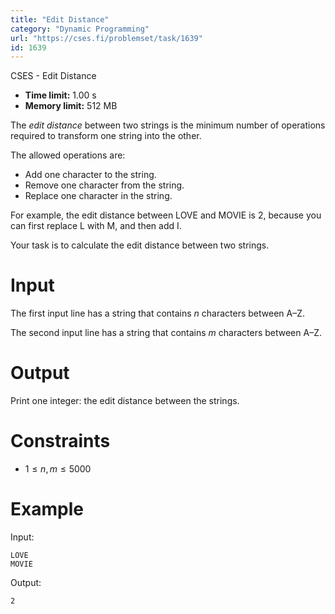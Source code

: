 ```yaml
---
title: "Edit Distance"
category: "Dynamic Programming"
url: "https://cses.fi/problemset/task/1639"
id: 1639
---
```


CSES - Edit Distance

  * **Time limit:** 1.00 s
  * **Memory limit:** 512 MB

The _edit distance_ between two strings is the minimum number of operations
required to transform one string into the other.

The allowed operations are:

  * Add one character to the string.
  * Remove one character from the string.
  * Replace one character in the string.

For example, the edit distance between LOVE and MOVIE is 2, because you can
first replace L with M, and then add I.

Your task is to calculate the edit distance between two strings.

# Input

The first input line has a string that contains $n$ characters between A–Z.

The second input line has a string that contains $m$ characters between A–Z.

# Output

Print one integer: the edit distance between the strings.

# Constraints

  * $1 \le n,m \le 5000$

# Example

Input:

    
    
    LOVE
    MOVIE
    

Output:

    
    
    2
    

